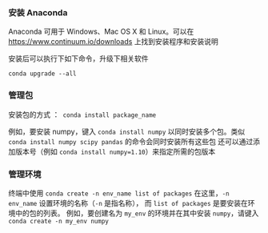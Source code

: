 ### 安装 Anaconda

Anaconda 可用于 Windows、Mac OS X 和 Linux。可以在 https://www.continuum.io/downloads 上找到安装程序和安装说明

安装后可以执行下如下命令，升级下相关软件

```conda upgrade --all```


### 管理包

安装包的方式 ：``` conda install package_name```

例如，要安装 numpy，键入 ```conda install numpy```
以同时安装多个包。类似 ```conda install numpy scipy pandas``` 的命令会同时安装所有这些包
还可以通过添加版本号（例如 ```conda install numpy=1.10```）来指定所需的包版本

### 管理环境

终端中使用 ```conda create -n env_name list of packages```
在这里，```-n env_name``` 设置环境的名称（```-n``` 是指名称），
而 ```list of packages``` 是要安装在环境中的包的列表。
例如，要创建名为 ```my_env``` 的环境并在其中安装 ```numpy```，请键入 ```conda create -n my_env numpy```


